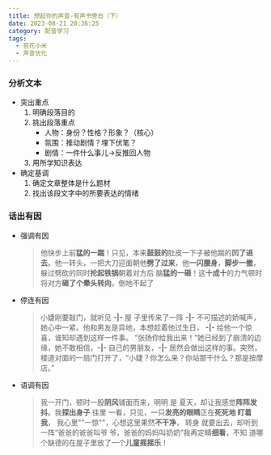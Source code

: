 ```yaml
---
title: 想起你的声音-有声书旁白（下）
date: 2023-08-21 20:36:25
category: 配音学习
tags:
  - 苔花小米
  - 声音优化
---
```


### 分析文本

- 突出重点
    1. 明确段落目的
    2. 挑出段落重点
        - 人物：身份？性格？形象？（核心）
        - 氛围：推动剧情？埋下伏笔？
        - 剧情：一件什么事儿→反推回人物
    3. 用所学知识表达
- 确定基调
    1. 确定文章整体是什么题材
    2. 找出该段文字中的所要表达的情绪

### 话出有因

- 强调有因
    > 他快步上前**猛的一踹**！只见，本来**鼓鼓的**肚皮一下子被他踹的**凹了进去**。他一转头，一把大刀迎面朝他**劈了过来**，他**一闪腰身**，**脚步一撤**，
    > 躲过劈砍的同时**抡起铁锅**朝着对方后 脑**猛的一砸**！这**十成十**的力气顿时将对方**砸了个晕头转向**，倒地不起了

- 停连有因
    > 小婕刚要敲门，就听见 **-|-** 屋 子里传来了一阵 **-|-** 不可描述的娇喊声，她心中一紧。他和男友是异地，本想趁着他过生日， **-|-** 给他一个惊喜，谁知却遇到这样一件事。
    > “张扬你给我出来！”她已经到了崩溃的边缘，她不敢相信，**-|-** 自己的男朋友，**-|-** 居然会做出这样的事。突然，楼道对面的一扇门打开了，“小婕？你怎么来？你站那干什么？那是按摩店。”
- 语调有因​
    > 我一开门，顿时一股**阴风**铺面而来，明明 是 夏天，却让我感觉**阵阵发抖**。我**探出身子** 往里 一看，只见，一只**发亮的眼睛**正在**死死地 盯着 我**，
    > 我心里""一惊""，心想这里果然**不干净**， 转身 就要出去，却听到一阵“爸爸的爸爸叫爷 爷，爸爸的妈妈叫奶奶”我再定睛**细看**，不知 道哪个缺德的在屋子里放了一个**儿童摇摇乐**！